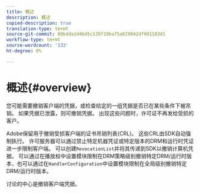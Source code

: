```yaml
---
title: 概述
description: 概述
copied-description: true
translation-type: tm+mt
source-git-commit: 89bdda1d4bd5c126f19ba75a819942df901183d1
workflow-type: tm+mt
source-wordcount: '133'
ht-degree: 0%

---
```



# 概述{#overview}

您可能需要撤销客户端的凭据，或检查给定的一组凭据是否已在某些条件下被吊销。 如果凭据已泄露，则可撤销凭据。 出现这些问题时，许可证不再发给受损的客户。

Adobe保留用于撤销受损客户端的证书吊销列表(CRL)。 这些CRL由SDK自动强制执行。 许可服务器可以通过禁止特定机器凭证或特定版本的DRM和运行时凭证进一步限制客户端。 可以创建`RevocationList`并将其传递到SDK以撤销计算机凭据。 可以通过在播放权中设置模块限制在DRM策略级别撤销特定DRM/运行时版本，也可以通过在`HandlerConfiguration`中设置模块限制在全局级别撤销特定DRM/运行时版本。

讨论的中心是撤销客户端凭据。
